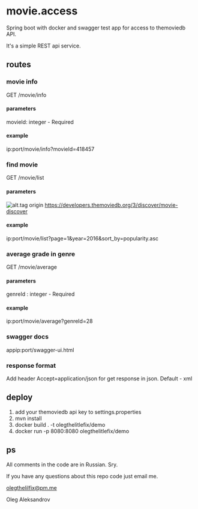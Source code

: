 # movie.access 
Spring boot with docker and swagger test app for access to themoviedb API.

It's a simple REST api service.
## routes
### movie info
GET /movie/info
#### parameters
movieId: integer - Required
#### example
ip:port/movie/info?movieId=418457
### find movie
GET /movie/list
#### parameters
![alt.tag](https://pp.userapi.com/c846324/v846324571/1be346/qj7qTxUwg6k.jpg)
origin https://developers.themoviedb.org/3/discover/movie-discover
#### example
ip:port/movie/list?page=1&year=2016&sort_by=popularity.asc
### average grade in genre
GET /movie/average
#### parameters
genreId : integer - Required
#### example 
ip:port/movie/average?genreId=28
### swagger docs
appip:port/swagger-ui.html
### response format
Add header Accept=application/json for get response in json. 
Default - xml

## deploy 
1. add your themoviedb api key to settings.properties
2. mvn install
3. docker build . -t olegthelitlefix/demo
4. docker run -p 8080:8080 olegthelitlefix/demo

## ps
All comments in the code are in Russian. Sry.

If you have any questions about this repo code just email me.

olegthelilfix@pm.me

Oleg Aleksandrov